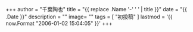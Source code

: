 +++
author = "千葉陶也"
title = "{{ replace .Name '-' ' ' | title }}"
date = "{{ .Date }}"
description = ""
image= ""
tags = [
    "初投稿"
]
lastmod = '{{ now.Format "2006-01-02 15:04:05" }}'
+++
